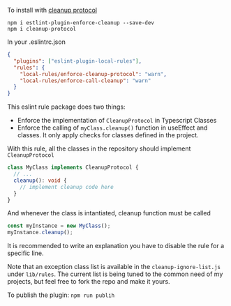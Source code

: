 To install with [cleanup protocol](https://www.npmjs.com/package/cleanup-protocol)

```
npm i estlint-plugin-enforce-cleanup --save-dev
npm i cleanup-protocol
```

In your .eslintrc.json

```json
{
  "plugins": ["eslint-plugin-local-rules"],
  "rules": {
    "local-rules/enforce-cleanup-protocol": "warn",
    "local-rules/enforce-call-cleanup": "warn"
  }
}
```

This eslint rule package does two things:

- Enforce the implementation of `CleanupProtocol` in Typescript Classes
- Enforce the calling of `myClass.cleanup()` function in useEffect and classes. It only apply checks for classes defined in the project.

With this rule, all the classes in the repository should implement `CleanupProtocol`

```typescript
class MyClass implements CleanupProtocol {
  // ...
  cleanup(): void {
    // implement cleanup code here
  }
}
```

And whenever the class is intantiated, cleanup function must be called

```typescript
const myInstance = new MyClass();
myInstance.cleanup();
```

It is recommended to write an explanation you have to disable the rule for a specific line.

Note that an exception class list is available in the `cleanup-ignore-list.js` under `lib/rules`. The current list is being tuned to the common need of my projects, but feel free to fork the repo and make it yours.

To publish the plugin:
`npm run publih`
